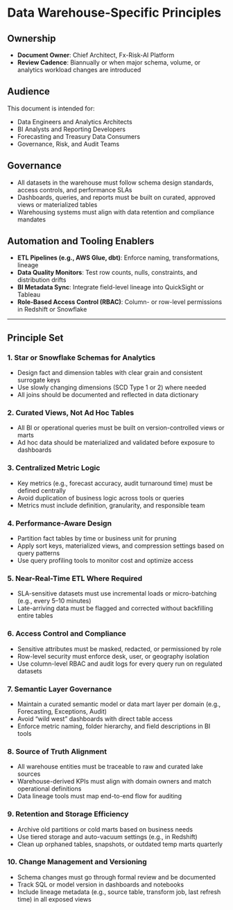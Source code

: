 # Data Warehouse-Specific Principles

## Ownership

- **Document Owner**: Chief Architect, Fx-Risk-AI Platform  
- **Review Cadence**: Biannually or when major schema, volume, or analytics workload changes are introduced

## Audience

This document is intended for:

- Data Engineers and Analytics Architects  
- BI Analysts and Reporting Developers  
- Forecasting and Treasury Data Consumers  
- Governance, Risk, and Audit Teams

## Governance

- All datasets in the warehouse must follow schema design standards, access controls, and performance SLAs  
- Dashboards, queries, and reports must be built on curated, approved views or materialized tables  
- Warehousing systems must align with data retention and compliance mandates

## Automation and Tooling Enablers

- **ETL Pipelines (e.g., AWS Glue, dbt)**: Enforce naming, transformations, lineage  
- **Data Quality Monitors**: Test row counts, nulls, constraints, and distribution drifts  
- **BI Metadata Sync**: Integrate field-level lineage into QuickSight or Tableau  
- **Role-Based Access Control (RBAC)**: Column- or row-level permissions in Redshift or Snowflake

---

## Principle Set

### 1. Star or Snowflake Schemas for Analytics

- Design fact and dimension tables with clear grain and consistent surrogate keys  
- Use slowly changing dimensions (SCD Type 1 or 2) where needed  
- All joins should be documented and reflected in data dictionary

### 2. Curated Views, Not Ad Hoc Tables

- All BI or operational queries must be built on version-controlled views or marts  
- Ad hoc data should be materialized and validated before exposure to dashboards

### 3. Centralized Metric Logic

- Key metrics (e.g., forecast accuracy, audit turnaround time) must be defined centrally  
- Avoid duplication of business logic across tools or queries  
- Metrics must include definition, granularity, and responsible team

### 4. Performance-Aware Design

- Partition fact tables by time or business unit for pruning  
- Apply sort keys, materialized views, and compression settings based on query patterns  
- Use query profiling tools to monitor cost and optimize access

### 5. Near-Real-Time ETL Where Required

- SLA-sensitive datasets must use incremental loads or micro-batching (e.g., every 5–10 minutes)  
- Late-arriving data must be flagged and corrected without backfilling entire tables

### 6. Access Control and Compliance

- Sensitive attributes must be masked, redacted, or permissioned by role  
- Row-level security must enforce desk, user, or geography isolation  
- Use column-level RBAC and audit logs for every query run on regulated datasets

### 7. Semantic Layer Governance

- Maintain a curated semantic model or data mart layer per domain (e.g., Forecasting, Exceptions, Audit)  
- Avoid “wild west” dashboards with direct table access  
- Enforce metric naming, folder hierarchy, and field descriptions in BI tools

### 8. Source of Truth Alignment

- All warehouse entities must be traceable to raw and curated lake sources  
- Warehouse-derived KPIs must align with domain owners and match operational definitions  
- Data lineage tools must map end-to-end flow for auditing

### 9. Retention and Storage Efficiency

- Archive old partitions or cold marts based on business needs  
- Use tiered storage and auto-vacuum settings (e.g., in Redshift)  
- Clean up orphaned tables, snapshots, or outdated temp marts quarterly

### 10. Change Management and Versioning

- Schema changes must go through formal review and be documented  
- Track SQL or model version in dashboards and notebooks  
- Include lineage metadata (e.g., source table, transform job, last refresh time) in all exposed views
